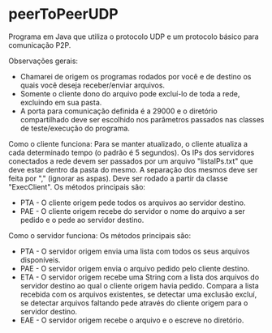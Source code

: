 # peerToPeerUDP
Programa em Java que utiliza o protocolo UDP e um protocolo básico para comunicação P2P.

Observações gerais: 
- Chamarei de origem os programas rodados por você e de destino os quais você deseja receber/enviar arquivos. 
- Somente o cliente dono do arquivo pode excluí-lo de toda a rede, excluindo em sua pasta. 
- A porta para comunicação definida é a 29000 e o diretório compartilhado deve ser escolhido nos parâmetros passados nas classes de teste/execução do programa.

Como o cliente funciona: Para se manter atualizado, o cliente atualiza a cada determinado tempo (o padrão é 5 segundos). Os IPs dos servidores conectados a rede devem ser passados por um arquivo "listaIPs.txt" que deve estar dentro da pasta do mesmo. A separação dos mesmos deve ser feita por "," (ignorar as aspas). Deve ser rodado a partir da classe "ExecClient". Os métodos principais são:
- PTA - O cliente origem pede todos os arquivos ao servidor destino.
- PAE - O cliente origem recebe do servidor o nome do arquivo a ser pedido e o pede ao servidor destino.

Como o servidor funciona: Os métodos principais são:
- PTA - O servidor origem envia uma lista com todos os seus arquivos disponíveis. 
- PAE - O servidor origem envia o arquivo pedido pelo cliente destino.
- ETA - O servidor origem recebe uma String com a lista dos arquivos do servidor destino ao qual o cliente origem havia pedido. Compara a lista recebida com os arquivos existentes, se detectar uma exclusão excluí, se detectar arquivos faltando pede através do cliente origem para o servidor destino.
- EAE - O servidor origem recebe o arquivo e o escreve no diretório.
